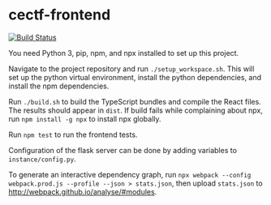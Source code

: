 # cectf-frontend

[![Build Status](https://travis-ci.com/cectf/cectf-frontend.svg?branch=master)](https://travis-ci.com/cectf/cectf-frontend)

You need Python 3, pip, npm, and npx installed to set up this project.

Navigate to the project repository and run `./setup_workspace.sh`. This will set up the python virtual environment, install the python dependencies, and install the npm dependencies.

Run `./build.sh` to build the TypeScript bundles and compile the React files. The results should appear in `dist`. If build fails while complaining about npx, run `npm install -g npx` to install npx globally.

Run `npm test` to run the frontend tests.

Configuration of the flask server can be done by adding variables to `instance/config.py`.

To generate an interactive dependency graph, run `npx webpack --config webpack.prod.js --profile --json > stats.json`, then upload `stats.json` to http://webpack.github.io/analyse/#modules.
